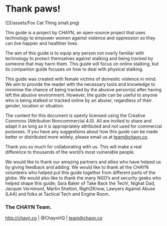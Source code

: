 # Thank paws!

![](/assets/Fox Cat Thing small.png)

This guide is a project by CHAYN, an open-source project that uses technology to empower women against violence and oppression so they can live happier and healthier lives.



The aim of this guide is to equip any person not overly familiar with technology to protect themselves against stalking and being tracked by someone that may harm them. This guide will focus on online stalking, but its companion guide focuses on how to deal with physical stalking.



This guide was created with female victims of domestic violence in mind. We aim to provide the reader with the necessary tools and knowledge to minimise the chance of being tracked by the abusive person(s) after having left the abusive environment. However, the guide can be useful to anyone who is being stalked or tracked online by an abuser, regardless of their gender, location or situation.



The content for this document is openly licensed using the Creative Commons (Attribution Noncommercial 4.0). All are invited to share and adapt it as long as it is appropriately attributed and not used for commercial purposes. If you have any suggestions about how this guide can be made better or distributed more widely, please email us at team@chayn.co.

Thank you so much for collaborating with us. This will make a real difference to thousands of the world’s most vulnerable people.

We would like to thank our amazing partners and allies who have helped us by giving feedback and adding. We would like to thank all the CHAYN volunteers who helped put this guide together from different parts of the globe. We would also like to thank the many NGO’s and security geeks who helped shape this guide; Sara Baker of Take Back the Tech!, Nighat Dad, Jacquie Vernimont, Martin Shelton, Right2Know, Lawyers Against Abuse (LAA) and folks at Tactical Tech and Engine Room.



### The CHAYN Team.

http://chayn.co | @ChaynHQ | team@chayn.co


